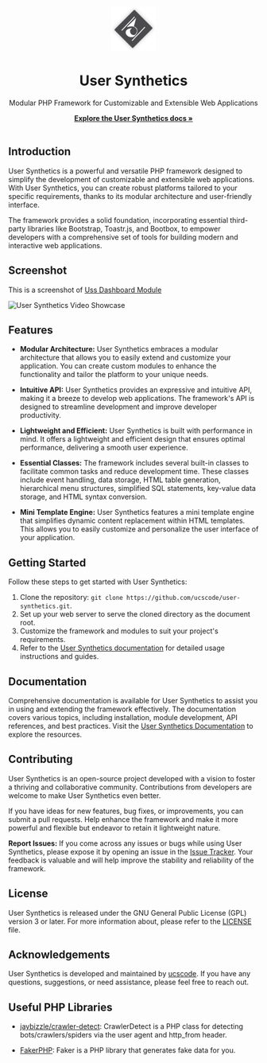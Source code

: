 <div align="center">
	<img src="uss-core/assets/images/origin.png" alt="User Synthetics Logo" width="90">
	<h1>User Synthetics</h1>
	<p>Modular PHP Framework for Customizable and Extensible Web Applications</p>
	<a href="docs/"><strong>Explore the User Synthetics docs »</strong></a>
	<br>
	<br>
</div>

## Introduction

User Synthetics is a powerful and versatile PHP framework designed to simplify the development of customizable and extensible web applications. With User Synthetics, you can create robust platforms tailored to your specific requirements, thanks to its modular architecture and user-friendly interface.

The framework provides a solid foundation, incorporating essential third-party libraries like Bootstrap, Toastr.js, and Bootbox, to empower developers with a comprehensive set of tools for building modern and interactive web applications.

## Screenshot

This is a screenshot of [Uss Dashboard Module](https://github.com/ucscode/uss-dashboard)

![User Synthetics Video Showcase](https://i.ibb.co/9wyFmLT/1677511496611.png)

## Features

- **Modular Architecture:** User Synthetics embraces a modular architecture that allows you to easily extend and customize your application. You can create custom modules to enhance the functionality and tailor the platform to your unique needs.

- **Intuitive API:** User Synthetics provides an expressive and intuitive API, making it a breeze to develop web applications. The framework's API is designed to streamline development and improve developer productivity.

- **Lightweight and Efficient:** User Synthetics is built with performance in mind. It offers a lightweight and efficient design that ensures optimal performance, delivering a smooth user experience.

- **Essential Classes:** The framework includes several built-in classes to facilitate common tasks and reduce development time. These classes include event handling, data storage, HTML table generation, hierarchical menu structures, simplified SQL statements, key-value data storage, and HTML syntax conversion.

- **Mini Template Engine:** User Synthetics features a mini template engine that simplifies dynamic content replacement within HTML templates. This allows you to easily customize and personalize the user interface of your application.

## Getting Started

Follow these steps to get started with User Synthetics:

1. Clone the repository: `git clone https://github.com/ucscode/user-synthetics.git`.
2. Set up your web server to serve the cloned directory as the document root.
3. Customize the framework and modules to suit your project's requirements.
4. Refer to the [User Synthetics documentation](docs/) for detailed usage instructions and guides.

## Documentation

Comprehensive documentation is available for User Synthetics to assist you in using and extending the framework effectively. The documentation covers various topics, including installation, module development, API references, and best practices. Visit the [User Synthetics Documentation](docs/) to explore the resources.

## Contributing

User Synthetics is an open-source project developed with a vision to foster a thriving and collaborative community. Contributions from developers are welcome to make User Synthetics even better. 

If you have ideas for new features, bug fixes, or improvements, you can submit a pull requests. Help enhance the framework and make it more powerful and flexible but endeavor to retain it lightweight nature.

**Report Issues:** If you come across any issues or bugs while using User Synthetics, please expose it by opening an issue in the [Issue Tracker](https://github.com/ucscode/user-synthetics/issues). Your feedback is valuable and will help improve the stability and reliability of the framework.

## License

User Synthetics is released under the GNU General Public License (GPL) version 3 or later. For more information about, please refer to the [LICENSE](https://www.gnu.org/licenses/gpl-3.0.html) file.

## Acknowledgements

User Synthetics is developed and maintained by [ucscode](https://ucscode.me). If you have any questions, suggestions, or need assistance, please feel free to reach out.

## Useful PHP Libraries

- [jaybizzle/crawler-detect](https://github.com/JayBizzle/Crawler-Detect): CrawlerDetect is a PHP class for detecting bots/crawlers/spiders via the user agent and http_from header.

- [FakerPHP](https://fakerphp.github.io/): Faker is a PHP library that generates fake data for you. 